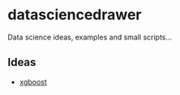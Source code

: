 # datasciencedrawer
Data science ideas, examples and small scripts...

## Ideas
- [xgboost](./xgboost/README.md "xgboost")
